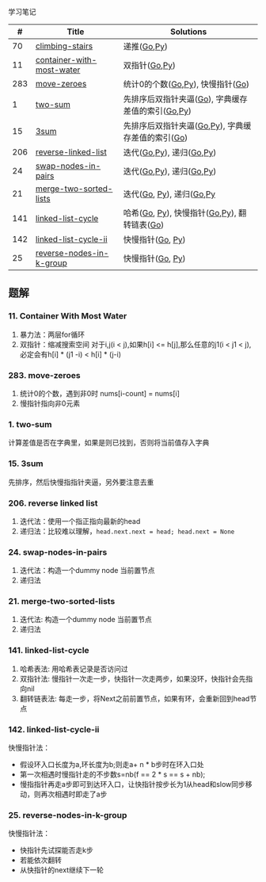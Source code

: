 学习笔记


|#|Title|Solutions|
|---|---|------|
|70|[climbing-stairs](https://leetcode-cn.com/problems/climbing-stairs) | 递推([Go](70/climbing_stairs.go),[Py](70/climbing_stairs.py))|
|11|[container-with-most-water](https://leetcode-cn.com/problems/container-with-most-water) | 双指针([Go](11/container_with_most_water.go),[Py](11/container_with_most_water.py))|
|283|[move-zeroes](https://leetcode-cn.com/problems/move-zeroes)| 统计0的个数([Go](283/move_zeros.go),[Py](283/move_zeros.py)), 快慢指针([Go](283/move_zeros.go))|
|1|[two-sum](https://leetcode-cn.com/problems/two-sum)| 先排序后双指针夹逼([Go](1/two_sum.go)), 字典缓存差值的索引([Go](1/two_sum_2.go),[Py](1/two_sum.py))|
|15|[3sum](https://leetcode-cn.com/problems/3sum)| 先排序后双指针夹逼([Go](15/3sum_2.go),[Py](15/3sum.py)), 字典缓存差值的索引([Go](15/3sum.go))|
|206|[reverse-linked-list](https://leetcode-cn.com/problems/reverse-linked-list)| 迭代([Go](206/reverse_linked_list.go),[Py](206/reverse_linked_list.py)), 递归([Go](206/reverse_linked_list2.go),[Py](206/reverse_linked_list2.py))|
|24|[swap-nodes-in-pairs](https://leetcode-cn.com/problems/swap-nodes-in-pairs)| 迭代([Go](24/swap_nodes_in_pairs2.go),[Py](24/swap_nodes_in_pairs2.py)), 递归([Go](24/swap_nodes_in_pairs.go),[Py](24/swap_nodes_in_pairs.py))|
|21|[merge-two-sorted-lists](https://leetcode-cn.com/problems/merge-two-sorted-lists) | 迭代([Go](21/merge_two_sorted_lists.go), [Py](21/merge_two_sorted_lists.py)), 递归([Go](21/merge_two_sorted_lists2.go),[Py](21/merge_two_sorted_lists2.py)|
|141|[linked-list-cycle](https://leetcode-cn.com/problems/linked-list-cycle) | 哈希([Go](141/linked_list_cycle.go), [Py](141/linked_list_cycle.py)), 快慢指针([Go](141/linked_list_cycle2.go),[Py](141/linked_list_cycle2.py)), 翻转链表([Go](141/linked_list_cycle3.go))|
|142|[linked-list-cycle-ii](https://leetcode-cn.com/problems/linked-list-cycle-ii) | 快慢指针([Go](142/linked_list_cycle_ii.go), [Py](142/linked_list_cycle_ii.py))|
|25|[reverse-nodes-in-k-group](https://leetcode-cn.com/problems/reverse-nodes-in-k-group) | 快慢指针([Go](25/reverse_nodes_in_k_group.go), [Py](25/reverse_nodes_in_k_group.py))|




## 题解

### 11. Container With Most Water

1. 暴力法：两层for循环
2. 双指针：缩减搜索空间
   对于i,j(i < j),如果h[i] <= h[j],那么任意的j1(i < j1 < j),必定会有h[i] * (j1 -i) < h[i] * (j-i)
   
   
### 283. move-zeroes

1. 统计0的个数，遇到非0时 nums[i-count] = nums[i] 
2. 慢指针指向非0元素

### 1. two-sum

计算差值是否在字典里，如果是则已找到，否则将当前值存入字典

### 15. 3sum

先排序，然后快慢指指针夹逼，另外要注意去重


### 206. reverse linked list

1. 迭代法：使用一个指正指向最新的head
2. 递归法：比较难以理解，`head.next.next = head; head.next = None`

### 24. swap-nodes-in-pairs

1. 迭代法：构造一个dummy node 当前置节点
2. 递归法

### 21. merge-two-sorted-lists

1. 迭代法: 构造一个dummy node 当前置节点
2. 递归法


### 141. linked-list-cycle 

1. 哈希表法: 用哈希表记录是否访问过
2. 双指针法: 慢指针一次走一步，快指针一次走两步，如果没环，快指针会先指向nil
3. 翻转链表法: 每走一步，将Next之前前置节点，如果有环，会重新回到head节点

### 142. linked-list-cycle-ii 

快慢指针法： 
  - 假设环入口长度为a,环长度为b;则走a+ n * b步时在环入口处
  - 第一次相遇时慢指针走的不步数s=nb(f == 2 * s == s + nb);
  - 慢指指针再走a步即可到达环入口，让快指针按步长为1从head和slow同步移动，则再次相遇时即走了a步
  
  
### 25. reverse-nodes-in-k-group

快慢指针法：
  - 快指针先试探能否走k步
  - 若能依次翻转
  - 从快指针的next继续下一轮
